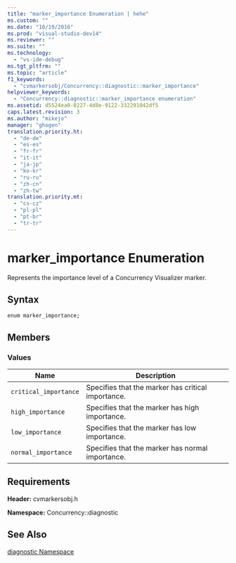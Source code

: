 ```yaml
---
title: "marker_importance Enumeration | hehe"
ms.custom: ""
ms.date: "10/19/2016"
ms.prod: "visual-studio-dev14"
ms.reviewer: ""
ms.suite: ""
ms.technology: 
  - "vs-ide-debug"
ms.tgt_pltfrm: ""
ms.topic: "article"
f1_keywords: 
  - "cvmarkersobj/Concurrency::diagnostic::marker_importance"
helpviewer_keywords: 
  - "Concurrency::diagnostic::marker_importance enumeration"
ms.assetid: d5524ea0-0227-4d8e-9122-332291042df5
caps.latest.revision: 3
ms.author: "mikejo"
manager: "ghogen"
translation.priority.ht: 
  - "de-de"
  - "es-es"
  - "fr-fr"
  - "it-it"
  - "ja-jp"
  - "ko-kr"
  - "ru-ru"
  - "zh-cn"
  - "zh-tw"
translation.priority.mt: 
  - "cs-cz"
  - "pl-pl"
  - "pt-br"
  - "tr-tr"
---
```

# marker_importance Enumeration
Represents the importance level of a Concurrency Visualizer marker.  
  
## Syntax  
  
```  
enum marker_importance;  
```  
  
## Members  
  
### Values  
  
|Name|Description|  
|----------|-----------------|  
|`critical_importance`|Specifies that the marker has critical importance.|  
|`high_importance`|Specifies that the marker has high importance.|  
|`low_importance`|Specifies that the marker has low importance.|  
|`normal_importance`|Specifies that the marker has normal importance.|  
  
## Requirements  
 **Header:** cvmarkersobj.h  
  
 **Namespace:** Concurrency::diagnostic  
  
## See Also  
 [diagnostic Namespace](../profiling/diagnostic-namespace.md)